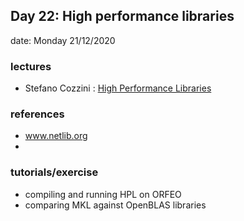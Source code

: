 ## Day 22:   High performance libraries  

date: Monday 21/12/2020

### lectures
 - Stefano Cozzini : [High Performance Libraries ](lecture09-high-performance-libraries.pdf)


### references
 - www.netlib.org 
 -  
### tutorials/exercise
  - compiling and running HPL on ORFEO
  - comparing MKL against OpenBLAS libraries 
